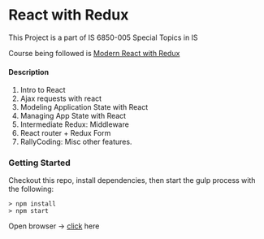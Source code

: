# React with Redux

This Project is a part of IS 6850-005 Special Topics in IS

Course being followed is [Modern React with Redux](https://www.udemy.com/react-redux/)

#### Description

1. Intro to React
2. Ajax requests with react
3. Modeling Application State with React
4. Managing App State with React
5. Intermediate Redux: Middleware
6. React router + Redux Form
7. RallyCoding: Misc other features. 


### Getting Started

Checkout this repo, install dependencies, then start the gulp process with the following:

```
> npm install
> npm start
```

Open browser -> [click](http://localhost:8080) here